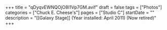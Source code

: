 +++
title = "qDyqvEWNQOjO8I1Vp7GM.avif"
draft = false
tags = ["Photos"]
categories = ["Chuck E. Cheese's"]
pages = ["Studio C"]
startDate = ""
description = "[[Galaxy Stage]] (Year installed: April 2011) (Now retired)"
+++
